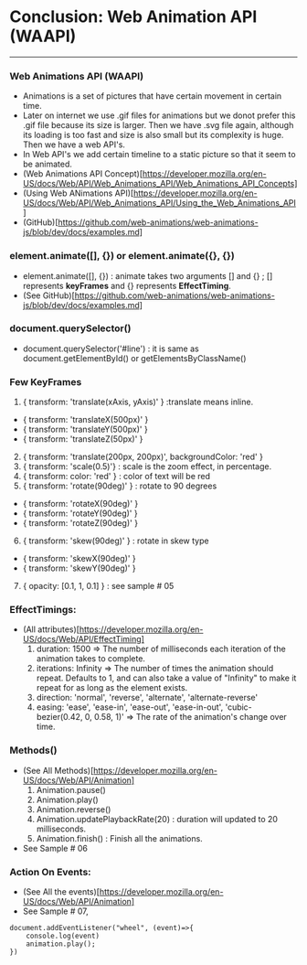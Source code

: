 # Conclusion: Web Animation API (WAAPI)

-------------------------------------------------------------
### Web Animations API (WAAPI)
- Animations is a set of pictures that have certain movement in certain time.
- Later on internet we use .gif files for animations but we donot prefer this .gif file because its size is larger. Then we have .svg file again, although its loading is too fast and size is also small but its complexity is huge. Then we have a web API's.
- In Web API's we add certain timeline to a static picture so that it seem to be animated.
- (Web Animations API Concept)[https://developer.mozilla.org/en-US/docs/Web/API/Web_Animations_API/Web_Animations_API_Concepts]
- (Using Web ANimations API)[https://developer.mozilla.org/en-US/docs/Web/API/Web_Animations_API/Using_the_Web_Animations_API]
- (GitHub)[https://github.com/web-animations/web-animations-js/blob/dev/docs/examples.md]

### element.animate([], {}) or element.animate({}, {})
- element.animate([], {}) : animate takes two arguments [] and {} ; [] represents **keyFrames** and {} represents **EffectTiming**. 
- (See GitHub)[https://github.com/web-animations/web-animations-js/blob/dev/docs/examples.md]

### document.querySelector()
- document.querySelector('#line') : it is same as document.getElementById() or getElementsByClassName()

### Few KeyFrames
1. { transform: 'translate(xAxis, yAxis)' } :translate means inline.
  - { transform: 'translateX(500px)' } 
  - { transform: 'translateY(500px)' } 
  - { transform: 'translateZ(50px)' }
2. { transform: 'translate(200px, 200px)', backgroundColor: 'red' }
3. { transform: 'scale(0.5)'}  : scale is the zoom effect, in percentage.
4. { transform: color: 'red' } : color of text will be red
5. { transform: 'rotate(90deg)' }  : rotate to 90 degrees
  - { transform: 'rotateX(90deg)' }
  - { transform: 'rotateY(90deg)' }
  - { transform: 'rotateZ(90deg)' }
6. { transform: 'skew(90deg)' }    : rotate in skew type
  - { transform: 'skewX(90deg)' }
  - { transform: 'skewY(90deg)' }
7. { opacity: [0.1, 1, 0.1] }  : see sample # 05


### EffectTimings:
- (All attributes)[https://developer.mozilla.org/en-US/docs/Web/API/EffectTiming]
  1. duration: 1500 => The number of milliseconds each iteration of the animation takes to complete.
  2. iterations: Infinity    => The number of times the animation should repeat. Defaults to 1, and can also take a value of "Infinity" to make it repeat for as long as the element exists.
  3. direction: 'normal', 'reverse', 'alternate', 'alternate-reverse'
  4. easing: 'ease', 'ease-in', 'ease-out', 'ease-in-out', 'cubic-bezier(0.42, 0, 0.58, 1)' => The rate of the animation's change over time.

### Methods()
- (See All Methods)[https://developer.mozilla.org/en-US/docs/Web/API/Animation]
  1. Animation.pause()
  2. Animation.play()
  3. Animation.reverse()
  4. Animation.updatePlaybackRate(20)    : duration will updated to 20 milliseconds.
  5. Animation.finish()  :   Finish all the animations.
- See Sample # 06


### Action On Events:
- (See All the events)[https://developer.mozilla.org/en-US/docs/Web/API/Animation]
- See Sample # 07, 
```
document.addEventListener("wheel", (event)=>{
    console.log(event)
    animation.play();
})
```
